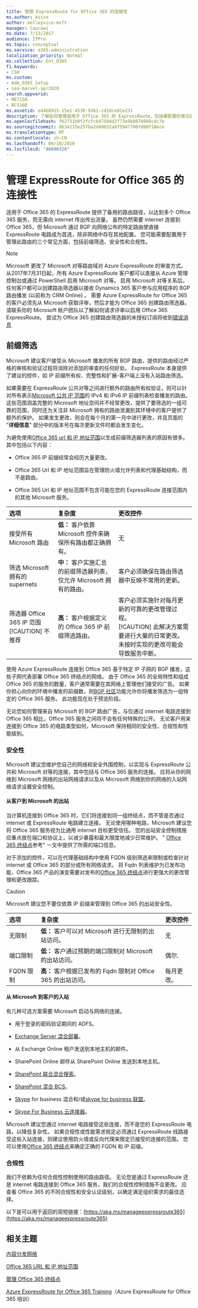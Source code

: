```yaml
---
title: 管理 ExpressRoute for Office 365 的连接性
ms.author: kvice
author: kelleyvice-msft
manager: laurawi
ms.date: 7/13/2017
audience: ITPro
ms.topic: conceptual
ms.service: o365-administration
localization_priority: Normal
ms.collection: Ent_O365
f1.keywords:
- CSH
ms.custom:
- Adm_O365_Setup
- seo-marvel-apr2020
search.appverid:
- MET150
- BCS160
ms.assetid: e4468915-15e1-4530-9361-cd18ce82e231
description: 了解如何管理适用于 Office 365 的 ExpressRoute，包括要配置的常见区域，如前缀筛选、安全性和合规性。
ms.openlocfilehash: f62731b9f2fcfcb47504d2f73e9b8874980c4c7e
ms.sourcegitcommit: 8634215e257ba2d49832a8f5947700fd00f18ece
ms.translationtype: MT
ms.contentlocale: zh-CN
ms.lasthandoff: 08/10/2020
ms.locfileid: "46606328"
---
```

# <a name="managing-expressroute-for-office-365-connectivity"></a>管理 ExpressRoute for Office 365 的连接性

适用于 Office 365 的 ExpressRoute 提供了备用的路由路径，以达到多个 Office 365 服务，而无需向 internet 传出传出流量。 虽然仍然需要 internet 连接到 Office 365，但 Microsoft 通过 BGP 向网络公布的特定路由使直接 ExpressRoute 电路成为首选，除非网络中存在其他配置。 您可能需要配置用于管理此路由的三个常见方面，包括前缀筛选、安全性和合规性。
  
> [!NOTE]
> Microsoft 更改了 Microsoft 对等路由域对 Azure ExpressRoute 的审查方式。 从2017年7月31日起，所有 Azure ExpressRoute 客户都可以直接从 Azure 管理控制台或通过 PowerShell 启用 Microsoft 对等。 启用 Microsoft 对等关系后，任何客户都可以创建路由筛选器以接收 Dynamics 365 客户参与应用程序的 BGP 路由播发 (以前称为 CRM Online) 。 需要 Azure ExpressRoute for Office 365 的客户必须先从 Microsoft 获取评审，然后才能为 Office 365 创建路由筛选器。 请联系你的 Microsoft 帐户团队以了解如何请求评审以启用 Office 365 ExpressRoute。 尝试为 Office 365 创建路由筛选器的未授权订阅将收到[错误消息](https://support.microsoft.com/kb/3181709)
  
## <a name="prefix-filtering"></a>前缀筛选

Microsoft 建议客户接受从 Microsoft 播发的所有 BGP 路由，提供的路由经过严格的审核和验证过程将消除对添加的审查的任何好处。 ExpressRoute 本身提供了建议的控件，如 IP 前缀所有权、完整性和扩展-客户端上没有入站路由筛选。
  
如果需要在 ExpressRoute 公共对等之间进行额外的路由所有权验证，则可以针对所有表示[Microsoft 公共 IP 范围](https://www.microsoft.com/download/details.aspx?id=53602)的 IPv4 和 IPv6 IP 前缀列表检查播发的路由。 这些范围涵盖完整的 Microsoft 地址空间并不经常更改，提供了要筛选的一组可靠的范围，同时还为关注非 Microsoft 拥有的路由泄漏到其环境中的客户提供了额外的保护。 如果发生更改，则会在每个月的第一月中进行更改，并且页面的 "**详细信息**" 部分中的版本号在每次更新文件时都会发生变化。
  
为避免使用[Office 365 url 和 IP 地址范围](https://aka.ms/o365endpoints)以生成前缀筛选器列表的原因有很多。 其中包括以下内容：
  
- Office 365 IP 前缀经常会经历大量更改。

- Office 365 Url 和 IP 地址范围旨在管理防火墙允许列表和代理基础结构，而不是路由。

- Office 365 Url 和 IP 地址范围不包含可能在您的 ExpressRoute 连接范围内的其他 Microsoft 服务。

|**选项**|**复杂度**|**更改控件**|
|:-----|:-----|:-----|
|接受所有 Microsoft 路由  <br/> |**低：** 客户依靠 Microsoft 控件来确保所有路由都正确拥有。  <br/> |无  <br/> |
|筛选 Microsoft 拥有的 supernets  <br/> |**中：** 客户实施汇总的前缀筛选器列表，仅允许 Microsoft 拥有的路由。  <br/> |客户必须确保在路由筛选器中反映不常用的更新。  <br/> |
|筛选器 Office 365 IP 范围  <br/> [!CAUTION] 不推荐 |**高：** 客户根据定义的 Office 365 IP 前缀筛选路由。  <br/> |客户必须实施针对每月更新的可靠的更改管理过程。  <br/> [!CAUTION] 此解决方案需要进行大量的日常更改。 未按时实现的更改可能会导致服务中断。   |

使用 Azure ExpressRoute 连接到 Office 365 基于特定 IP 子网的 BGP 播发，这些子网代表部署 Office 365 终结点的网络。 由于 Office 365 的全局特性和组成 Office 365 的服务的数量，客户通常需要在其网络上管理他们接受的广告。 如果你担心向你的环境中播发的前缀数，则[BGP 社区](https://support.office.com/article/Using-BGP-communities-in-ExpressRoute-for-Office-365-scenarios-preview-9ac4d7d4-d9f8-40a8-8c78-2a6d7fe96099)功能允许你将播发筛选为一组特定的 Office 365 服务。 此功能现在处于预览阶段。
  
无论您如何管理来自 Microsoft 的 BGP 路由广告，与仅通过 internet 电路连接到 Office 365 相比，Office 365 服务之间将不会有任何特殊的公开。 无论客户用来连接到 Office 365 的电路类型如何，Microsoft 保持相同的安全性、合规性和性能级别。
  
### <a name="security"></a>安全性

Microsoft 建议您维护您自己的网络和安全外围控制，以实现与 ExpressRoute 公共和 Microsoft 对等的连接，其中包括与 Office 365 服务的连接。 应将从你的网络到 Microsoft 网络的出站网络请求以及从 Microsoft 网络到你的网络的入站网络请求设置安全控制。
  
#### <a name="outbound-from-customer-to-microsoft"></a>从客户到 Microsoft 的出站
  
当计算机连接到 Office 365 时，它们将连接到同一组终结点，而不管是否通过 internet 或 ExpressRoute 电路建立连接。 无论使用哪种电路，Microsoft 建议您将 Office 365 服务视为比通用 internet 目标更受信任。 您的出站安全控制措施应重点放在端口和协议上，以减少暴露和最大限度地减少日常维护。 " [Office 365 终结点](https://aka.ms/o365endpoints)参考" 一文中提供了所需的端口信息。
  
对于添加的控件，可以在代理基础结构中使用 FQDN 级别筛选来限制或检查针对 internet 或 Office 365 的部分或所有网络请求。 将 Fqdn 列表维护为已发布功能，Office 365 产品的演变需要对发布的[Office 365 终结点](https://aka.ms/o365endpoints)进行更强大的更改管理和更改跟踪。
  
> [!CAUTION]
> Microsoft 建议您不要仅依靠 IP 前缀来管理到 Office 365 的出站安全性。

|**选项**|**复杂度**|**更改控件**|
|:-----|:-----|:-----|
|无限制  <br/> |**低：** 客户可以对 Microsoft 进行无限制的出站访问。  <br/> |无  <br/> |
|端口限制  <br/> |**低：** 客户通过预期的端口限制对 Microsoft 的出站访问。  <br/> |偶尔.  <br/> |
|FQDN 限制  <br/> |**高：** 客户根据已发布的 Fqdn 限制对 Office 365 的出站访问。  <br/> |每月更改。  <br/> |

#### <a name="inbound-from-microsoft-to-customer"></a>从 Microsoft 到客户的入站
  
有几种可选方案需要 Microsoft 启动与网络的连接。
  
- 用于登录的密码验证期间的 ADFS。

- [Exchange Server 混合部署](https://technet.microsoft.com/library/jj200581%28v=exchg.150%29.aspx)。

- 从 Exchange Online 租户发送到本地主机的邮件。

- SharePoint Online 邮件从 SharePoint Online 发送到本地主机。

- [SharePoint 联合混合搜索](https://technet.microsoft.com/library/dn197174.aspx)。

- [SharePoint 混合 BCS](https://technet.microsoft.com/library/dn197239.aspx )。

- [Skype](https://technet.microsoft.com/library/jj205403.aspx) for business 混合和/或[skype for business 联盟](https://technet.microsoft.com/library/skype-for-business-online-federation-and-public-im-conectivity.aspx)。

- [Skype For Business 云连接器](https://technet.microsoft.com/library/mt605227.aspx )。

Microsoft 建议您通过 internet 电路接受这些连接，而不是您的 ExpressRoute 电路，以降低复杂性。 如果合规性或性能需求规定必须通过 ExpressRoute 线路接受这些入站连接，则建议使用防火墙或反向代理来限定已接受的连接的范围。 您可以使用[Office 365 终结点](https://aka.ms/o365endpoints)来确定正确的 FQDN 和 IP 前缀。
  
### <a name="compliance"></a>合规性

我们不依赖为任何合规性控制使用的路由路径。 无论您是通过 ExpressRoute 还是 internet 电路连接到 Office 365 服务，我们的合规性控制措施不会更改。 应查看 Office 365 的不同合规性和安全认证级别，以确定满足组织需求的最佳选择。
  
以下是可以用于返回的简短链接：[https://aka.ms/manageexpressroute365](https://aka.ms/manageexpressroute365)
  
## <a name="related-topics"></a>相关主题

[内容分发网络](content-delivery-networks.md)
  
[Office 365 URL 和 IP 地址范围](https://support.office.com/article/8548a211-3fe7-47cb-abb1-355ea5aa88a2)
  
[管理 Office 365 终结点](https://support.office.com/article/99cab9d4-ef59-4207-9f2b-3728eb46bf9a)
  
[Azure ExpressRoute for Office 365 Training](https://channel9.msdn.com/series/aer)（Azure ExpressRoute for Office 365 培训）
